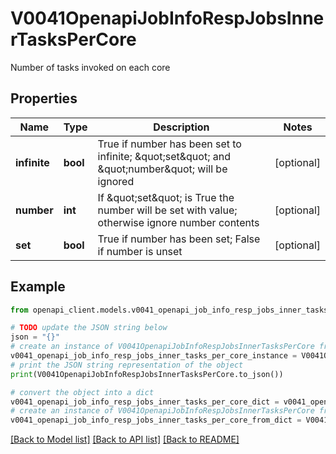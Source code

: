 # V0041OpenapiJobInfoRespJobsInnerTasksPerCore

Number of tasks invoked on each core

## Properties

Name | Type | Description | Notes
------------ | ------------- | ------------- | -------------
**infinite** | **bool** | True if number has been set to infinite; \&quot;set\&quot; and \&quot;number\&quot; will be ignored | [optional] 
**number** | **int** | If \&quot;set\&quot; is True the number will be set with value; otherwise ignore number contents | [optional] 
**set** | **bool** | True if number has been set; False if number is unset | [optional] 

## Example

```python
from openapi_client.models.v0041_openapi_job_info_resp_jobs_inner_tasks_per_core import V0041OpenapiJobInfoRespJobsInnerTasksPerCore

# TODO update the JSON string below
json = "{}"
# create an instance of V0041OpenapiJobInfoRespJobsInnerTasksPerCore from a JSON string
v0041_openapi_job_info_resp_jobs_inner_tasks_per_core_instance = V0041OpenapiJobInfoRespJobsInnerTasksPerCore.from_json(json)
# print the JSON string representation of the object
print(V0041OpenapiJobInfoRespJobsInnerTasksPerCore.to_json())

# convert the object into a dict
v0041_openapi_job_info_resp_jobs_inner_tasks_per_core_dict = v0041_openapi_job_info_resp_jobs_inner_tasks_per_core_instance.to_dict()
# create an instance of V0041OpenapiJobInfoRespJobsInnerTasksPerCore from a dict
v0041_openapi_job_info_resp_jobs_inner_tasks_per_core_from_dict = V0041OpenapiJobInfoRespJobsInnerTasksPerCore.from_dict(v0041_openapi_job_info_resp_jobs_inner_tasks_per_core_dict)
```
[[Back to Model list]](../README.md#documentation-for-models) [[Back to API list]](../README.md#documentation-for-api-endpoints) [[Back to README]](../README.md)



